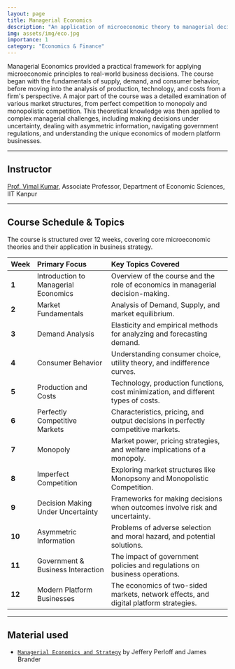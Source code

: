 ```yaml
---
layout: page
title: Managerial Economics
description: "An application of microeconomic theory to managerial decision-making, covering market dynamics, consumer behavior, market structures, and modern business challenges."
img: assets/img/eco.jpg
importance: 1
category: "Economics & Finance"
---
```


Managerial Economics provided a practical framework for applying microeconomic principles to real-world business decisions. The course began with the fundamentals of supply, demand, and consumer behavior, before moving into the analysis of production, technology, and costs from a firm's perspective. A major part of the course was a detailed examination of various market structures, from perfect competition to monopoly and monopolistic competition. This theoretical knowledge was then applied to complex managerial challenges, including making decisions under uncertainty, dealing with asymmetric information, navigating government regulations, and understanding the unique economics of modern platform businesses.

---

## Instructor

[Prof. Vimal Kumar](https://www.iitk.ac.in/ecos/vimal-kumar), Associate Professor, Department of Economic Sciences, IIT Kanpur

---

## Course Schedule & Topics

The course is structured over 12 weeks, covering core microeconomic theories and their application in business strategy.

| Week   | Primary Focus                      | Key Topics Covered                                                                      |
| :----- | :--------------------------------- | :-------------------------------------------------------------------------------------- |
| **1** | Introduction to Managerial Economics | Overview of the course and the role of economics in managerial decision-making.          |
| **2** | Market Fundamentals                | Analysis of Demand, Supply, and market equilibrium.                                     |
| **3** | Demand Analysis                    | Elasticity and empirical methods for analyzing and forecasting demand.                  |
| **4** | Consumer Behavior                  | Understanding consumer choice, utility theory, and indifference curves.                 |
| **5** | Production and Costs               | Technology, production functions, cost minimization, and different types of costs.      |
| **6** | Perfectly Competitive Markets      | Characteristics, pricing, and output decisions in perfectly competitive markets.        |
| **7** | Monopoly                           | Market power, pricing strategies, and welfare implications of a monopoly.               |
| **8** | Imperfect Competition              | Exploring market structures like Monopsony and Monopolistic Competition.                |
| **9** | Decision Making Under Uncertainty  | Frameworks for making decisions when outcomes involve risk and uncertainty.             |
| **10** | Asymmetric Information             | Problems of adverse selection and moral hazard, and potential solutions.                |
| **11** | Government & Business Interaction  | The impact of government policies and regulations on business operations.              |
| **12** | Modern Platform Businesses         | The economics of two-sided markets, network effects, and digital platform strategies.   |

---

## Material used

- [`Managerial Economics and Strategy`](https://www.amazon.in/Managerial-Economics-Strategy-Jeffrey-Perloff/dp/1292159146) by Jeffery Perloff and James Brander
